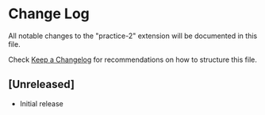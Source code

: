 # Change Log

All notable changes to the "practice-2" extension will be documented in this file.

Check [Keep a Changelog](http://keepachangelog.com/) for recommendations on how to structure this file.

## [Unreleased]

- Initial release